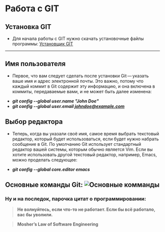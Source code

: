# Работа с GIT


## Установка GIT
- Для начала работы с GIT нужно скачать установочные файлы программы: [Установщик GIT](https://git-scm.com/downloads)

---
## Имя пользователя
- Первое, что вам следует сделать после установки Git — указать ваше имя и адрес электронной почты. Это важно, потому что каждый коммит в Git содержит эту информацию, и она включена в коммиты, передаваемые вами, и не может быть далее изменена:

* __*git config --global user.name "John Doe"*__
* __*git config --global user.email johndoe@example.com*__



## Выбор редактора
- Теперь, когда вы указали своё имя, самое время выбрать текстовый редактор, который будет использоваться, если будет нужно набрать сообщение в Git. По умолчанию Git использует стандартный редактор вашей системы, которым обычно является Vim. Если вы хотите использовать другой текстовый редактор, например, Emacs, можно проделать следующее:

* __*git config --global core.editor emacs*__


## Основные команды Git: ![Основные комманды](0001.jpg)


### Ну и на последок, парочка цитат о программировании:

>__Не волнуйтесь, если что-то не работает. Если бы всё работало, вас бы уволили.__

>**Mosher’s Law of Software Engineering**


